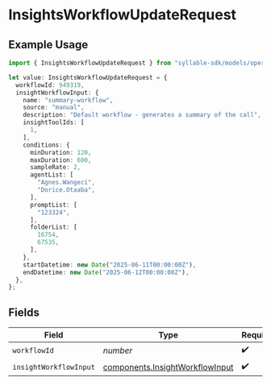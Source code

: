 # InsightsWorkflowUpdateRequest

## Example Usage

```typescript
import { InsightsWorkflowUpdateRequest } from "syllable-sdk/models/operations";

let value: InsightsWorkflowUpdateRequest = {
  workflowId: 949319,
  insightWorkflowInput: {
    name: "summary-workflow",
    source: "manual",
    description: "Default workflow - generates a summary of the call",
    insightToolIds: [
      1,
    ],
    conditions: {
      minDuration: 120,
      maxDuration: 600,
      sampleRate: 2,
      agentList: [
        "Agnes.Wangeci",
        "Dorice.Otaaba",
      ],
      promptList: [
        "123324",
      ],
      folderList: [
        16754,
        67535,
      ],
    },
    startDatetime: new Date("2025-06-11T00:00:00Z"),
    endDatetime: new Date("2025-06-12T00:00:00Z"),
  },
};
```

## Fields

| Field                                                                              | Type                                                                               | Required                                                                           | Description                                                                        |
| ---------------------------------------------------------------------------------- | ---------------------------------------------------------------------------------- | ---------------------------------------------------------------------------------- | ---------------------------------------------------------------------------------- |
| `workflowId`                                                                       | *number*                                                                           | :heavy_check_mark:                                                                 | N/A                                                                                |
| `insightWorkflowInput`                                                             | [components.InsightWorkflowInput](../../models/components/insightworkflowinput.md) | :heavy_check_mark:                                                                 | N/A                                                                                |